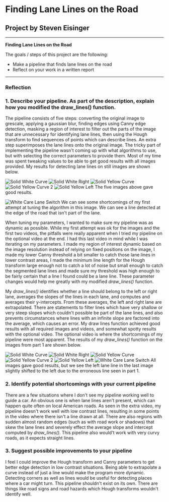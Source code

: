 # **Finding Lane Lines on the Road** 

## Project by Steven Eisinger

---

**Finding Lane Lines on the Road**

The goals / steps of this project are the following:
* Make a pipeline that finds lane lines on the road
* Reflect on your work in a written report


[//]: # (Image References)

[swc]: ./part_1_results/solidWhiteCurve_lanes.jpg
[swr]: ./part_1_results/solidWhiteRight_lanes.jpg
[syc]: ./part_1_results/solidYellowCurve_lanes.jpg
[syc2]: ./part_1_results/solidYellowCurve2_lanes.jpg
[syl]: ./part_1_results/solidYellowLeft_lanes.jpg
[wcls]: ./part_1_results/whiteCarLaneSwitch_lanes.jpg

[swc_part2]: ./part_2_results/solidWhiteCurve_lanes.jpg
[swr_part2]: ./part_2_results/solidWhiteRight_lanes.jpg
[syc_part2]: ./part_2_results/solidYellowCurve_lanes.jpg
[syc2_part2]: ./part_2_results/solidYellowCurve2_lanes.jpg
[syl_part2]: ./part_2_results/solidYellowLeft_lanes.jpg
[wcls_part2]: ./part_2_results/whiteCarLaneSwitch_lanes.jpg

---

### **Reflection**

### 1. Describe your pipeline. As part of the description, explain how you modified the draw_lines() function.

The pipeline consists of five steps: converting the original image to grescale, applying a gaussian blur, finding edges using Canny edge detection, masking a region of interest to filter out the parts of the image that are unnecessary for identifying lane lines, then using the Hough transform to find sequences of points which can describe lines. An extra step superimposes the lane lines onto the original image. The tricky part of implementing the pipeline wasn't coming up with what algorithms to use, but with selecting the correct parameters to provide them. Most of my time was spent tweaking values to be able to get good results with all images provided. My results for detecting lane lines on still images are shown below.

![Solid White Curve][swc]
![Solid White Right][swr]
![Solid Yellow Curve][syc]
![Solid Yellow Curve 2][syc2]
![Solid Yellow Left][syl]
The five images above gave good results.

![White Care Lane Switch][wcls]
We can see some shortcomings of my first attempt at tuning the algorithm in this image. We can see a line detected at the edge of the road that isn't part of the lane.

When tuning my parameters, I wanted to make sure my pipeline was as dynamic as possible. While my first attempt was ok for the images and the first two videos, the pitfalls were really apparent when I tried my pipeline on the optional video at the end. I had this last video in mind while I was iterating on my parameters. I made my region of interest dynamic based on the image resolution instead of relying on fixed positions on the image, I made my lower Canny threshold a bit smaller to catch those lane lines in lower contrast areas, I made the minimum line length for the Hough transform large enough not to catch a lot of noise but small enough to catch the segmented lane lines and made sure my threshold was high enough to be fairly certain that a line I found could be a lane line. These parameter changes would help me greatly with my modified *draw_lines()* function.

My *draw_lines()* identifies whether a line should belong to the left or right lane, averages the slopes of the lines in each lane, and computes and averages their y-intercepts. From these averages, the left and right lane are extrapolated. There are statements to filter lines which have very shallow or very steep slopes which couldn't possible be part of the lane lines, and also prevents circumstances where lines with an infinite slope are factored into the average, which causes an error. My draw lines function achieved good results with all required images and videos, and somewhat spotty results with the optional video. The optional video is where the shortcomings of my pipeline were most apparent. The results of my *draw_lines()* function on the images from part 1 are shown below.

![Solid White Curve][swc_part2]
![Solid White Right][swr_part2]
![Solid Yellow Curve][syc_part2]
![Solid Yellow Curve 2][syc2_part2]
![Solid Yellow Left][syl_part2]
![White Care Lane Switch][wcls_part2]
All images gave good results, but we see the left lane line in the last image slightly shifted to the left due to the erroneous line seen in part 1.

### 2. Identify potential shortcomings with your current pipeline

There are a few situations where I don't see my pipeline working well to guide a car. 
An obvious one is when lane lines aren't present, which can happen quite often on local American roads. 
As seen in the extra video, my pipeline doesn't work well with low contrast lines, resulting in some points in the video where there isn't a line drawn at all.
There are also regions with sudden almost random edges (such as with road work or shadows) that skew the lane lines and severely effect the average slope and intercept computed by *draw_lines()*.
This pipeline also would't work with very curvy roads, as it expects straight lines.


### 3. Suggest possible improvements to your pipeline

I feel I could improve the Hough transform and Canny parameters to get better edge detection in low contrast situations.
Being able to extrapolate a curve instead of just a line would make the program more dynamic.
Detecting corners as well as lines would be useful for detecting places where a car might turn.
This pipeline shouldn't exist on its own. There are things like road signs and road hazards which Hough transforms wouldn't identify well.